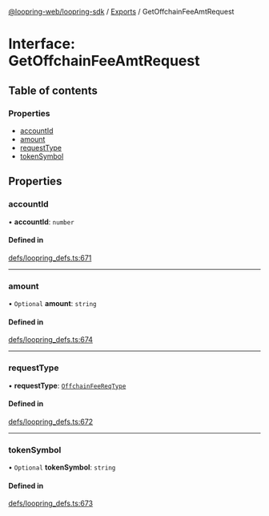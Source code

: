 [@loopring-web/loopring-sdk](../README.md) / [Exports](../modules.md) / GetOffchainFeeAmtRequest

# Interface: GetOffchainFeeAmtRequest

## Table of contents

### Properties

- [accountId](GetOffchainFeeAmtRequest.md#accountid)
- [amount](GetOffchainFeeAmtRequest.md#amount)
- [requestType](GetOffchainFeeAmtRequest.md#requesttype)
- [tokenSymbol](GetOffchainFeeAmtRequest.md#tokensymbol)

## Properties

### accountId

• **accountId**: `number`

#### Defined in

[defs/loopring_defs.ts:671](https://github.com/Loopring/loopring_sdk/blob/31597d7/src/defs/loopring_defs.ts#L671)

___

### amount

• `Optional` **amount**: `string`

#### Defined in

[defs/loopring_defs.ts:674](https://github.com/Loopring/loopring_sdk/blob/31597d7/src/defs/loopring_defs.ts#L674)

___

### requestType

• **requestType**: [`OffchainFeeReqType`](../enums/OffchainFeeReqType.md)

#### Defined in

[defs/loopring_defs.ts:672](https://github.com/Loopring/loopring_sdk/blob/31597d7/src/defs/loopring_defs.ts#L672)

___

### tokenSymbol

• `Optional` **tokenSymbol**: `string`

#### Defined in

[defs/loopring_defs.ts:673](https://github.com/Loopring/loopring_sdk/blob/31597d7/src/defs/loopring_defs.ts#L673)
